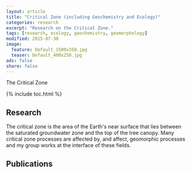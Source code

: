 ```yaml
---
layout: article
title: "Critical Zone (including Geochemistry and Ecology)"
categories: research
excerpt: "Research on the Critical Zone."
tags: [research, ecology, geochemistry, geomorphology]
modified: 2015-07-30
image:
  feature: Default_1500x350.jpg
  teaser: Default_400x250.jpg
ads: false
share: false
---
```

The Critical Zone

{% include toc.html %}

## Research

  The critical zone is the area of the Earth's near surface that lies between the saturated groundwater zone and the top of the tree canopy. Many critical zone processes are affected by, and affect, geomorphic processes and my group works at the interface of these fields.  
  
## Publications
